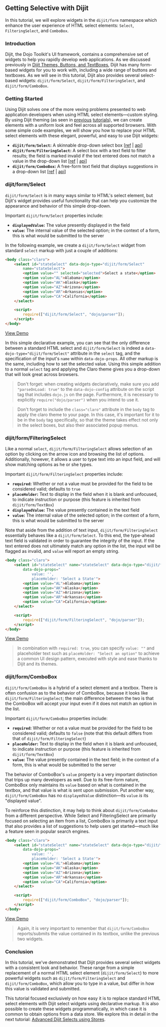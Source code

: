 ## Getting Selective with Dijit

In this tutorial, we will explore widgets in the `dijit/form` namespace which enhance the user experience of HTML select elements: `Select`, `FilteringSelect`, and `ComboBox`.

### Introduction

Dijit, the Dojo Toolkit's UI framework, contains a comprehensive set of widgets to
help you rapidly develop web applications. As we discussed previously in
[Dijit Themes, Buttons, and TextBoxes](../themes_buttons_textboxes/),
Dijit has many form-based widgets for you to work with, including a wide range
of buttons and textboxes.  As we will see in this tutorial, Dijit also provides
several select-based widgets: `dijit/form/Select`,
`dijit/form/FilteringSelect`, and `dijit/form/ComboBox`.

### Getting Started

Using Dijit solves one of the more vexing problems presented to web application
developers when using HTML select elements&mdash;custom styling.  By using Dijit
theming (as seen in
[previous](../sliders/)
[tutorials](../themes_buttons_textboxes/)),
we can create elements with a uniform look and feel across all supported browsers.
With some simple code examples, we will show you how to replace your
HTML select elements with these elegant, powerful, and easy to use Dijit widgets:

*   **`dijit/form/Select`:**
	A skinnable drop-down select box
	[[ref](/reference-guide/1.10/dijit/form/Select.html)
	| [api](/api/?qs=1.10/dijit/form/Select)]
*   **`dijit/form/FilteringSelect`:**
	A select box with a text field to filter results; the field is marked invalid
	if the text entered does not match a value in the drop-down list
	[[ref](/reference-guide/1.10/dijit/form/FilteringSelect.html)
	| [api](/api/?qs=1.10/dijit/form/FilteringSelect)]
*   **`dijit/form/ComboBox`:**
	A free-form text field that displays suggestions in a drop-down list
	[[ref](/reference-guide/1.10/dijit/form/ComboBox.html)
	| [api](/api/?qs=1.10/dijit/form/ComboBox)]

### dijit/form/Select

`dijit/form/Select` is in many ways similar to HTML's select element,
but Dijit's widget provides useful functionality that can help you customize
the appearance and behavior of this simple drop-down.

Important `dijit/form/Select` properties include:

*   **`displayedValue`:**
	The value presently displayed in the field
*   **`value`:**
	The internal value of the selected option; in the context of a form,
	this is what would be submitted to the server

In the following example, we create a `dijit/form/Select` widget
from standard `select` markup with just a couple of additions:

```html
<body class="claro">
    <select id="stateSelect" data-dojo-type="dijit/form/Select"
        name="stateSelect">
        <option value="" selected="selected">Select a state</option>
        <option value="AL">Alabama</option>
        <option value="AK">Alaska</option>
        <option value="AZ">Arizona</option>
        <option value="AR">Arkansas</option>
        <option value="CA">California</option>
    </select>

    <script>
        require(["dijit/form/Select", "dojo/parser"]);
    </script>
</body>
```

[View Demo](demo/Select.html)

In this simple declarative example, you can see that the only difference between a
standard HTML select and `dijit/form/Select` is indeed a
`data-dojo-type="dijit/form/Select"` attribute in the `select`
tag, and the specification of the input's `name` within `data-dojo-props`.
All other markup is the same, including how to set the selected value.
Using this simple addition to a normal `select` tag and applying the
Claro theme gives you a drop-down that will look great across browsers.

<!-- protip -->
> Don't forget: when creating widgets declaratively, make sure you add
`"parseOnLoad: true"` to the `data-dojo-config` attribute
on the script tag that includes `dojo.js` on the page.
Furthermore, it is necessary to explicitly `require("dojo/parser")` when you
intend to use it.

<!-- protip -->
> Don't forget to include the `class="claro"` attribute in the `body`
tag to apply the claro theme to your page.  In this case, it's important for
it to be in the `body` tag specifically, so that the theme
takes effect not only in the select boxes, but also their associated popup menus.

### dijit/form/FilteringSelect

Like a normal `select`, `dijit/form/FilteringSelect`
allows selection of an option by clicking on the arrow icon and browsing the
list of options.  Additionally, however, it allows a user to type text into an
input field, and will show matching options as he or she types.

Important `dijit/form/FilteringSelect` properties include:

*   **`required`:**
	Whether or not a value must be provided for the field to be considered valid;
	defaults to `true`
*   **`placeHolder`:**
	Text to display in the field when it is blank and unfocused, to indicate
	instruction or purpose
	(this feature is inherited from `dijit/form/TextBox`)
*   **`displayedValue`:**
	The value presently contained in the text field
*   **`value`:**
	The internal value of the selected option; in the context of a form,
	this is what would be submitted to the server

Note that aside from the addition of text input,
`dijit/form/FilteringSelect` essentially behaves like a
`dijit/form/Select`.  To this end, the type-ahead text field is
validated in order to guarantee the integrity of the input.
If the text entered does not ultimately match any option in the list,
the input will be flagged as invalid, and `value` will
report an empty string.

```html
<body class="claro">
    <select id="stateSelect" name="stateSelect" data-dojo-type="dijit/form/FilteringSelect"
        data-dojo-props="
            value: '',
            placeHolder: 'Select a State'">
        <option value="AL">Alabama</option>
        <option value="AK">Alaska</option>
        <option value="AZ">Arizona</option>
        <option value="AR">Arkansas</option>
        <option value="CA">California</option>
    </select>

    <script>
        require(["dijit/form/FilteringSelect", "dojo/parser"]);
    </script>
</body>
```

[View Demo](demo/FilteringSelect.html)

<!-- protip -->
> In combination with `required: true`, you can specify
`value: ""` and placeholder text such as
`placeHolder: "Select an option"` to achieve a common UI
design pattern, executed with style and ease thanks to Dijit and its themes.

### dijit/form/ComboBox

`dijit/form/ComboBox` is a hybrid of a select element and a textbox.
There is often confusion as to the behavior of ComboBox, because it looks like
`dijit/form/FilteringSelect`; the main difference between
the two is that the ComboBox will accept your input even if it does not match
an option in the list.

Important `dijit/form/ComboBox` properties include:

*   **`required`:**
	Whether or not a value must be provided for the field to be considered valid;
	defaults to `false` (note that this default differs from that of
	`dijit/form/FilteringSelect`)
*   **`placeHolder`:**
	Text to display in the field when it is blank and unfocused, to indicate
	instruction or purpose
	(this feature is inherited from `dijit/form/TextBox`)
*   **`value`:**
	The value presently contained in the text field; in the context of a form,
	this is what would be submitted to the server

The behavior of ComboBox's `value` property is a very important
distinction that trips up many developers as well.
Due to its free-form nature, ComboBox only maintains its `value`
based on what is contained in the textbox, and that value is what is sent
upon submission.  Put another way, `dijit/form/ComboBox` has no
`displayedValue` distinction&mdash;its `value` _is_
its "displayed value".

To reinforce this distinction, it may help to think about
`dijit/form/ComboBox` from a different perspective.  While
Select and FilteringSelect are primarily focused on selecting an item from a list,
ComboBox is primarily a text input that also provides a list of suggestions to help
users get started&mdash;much like a feature seen in popular search engines.

```html
<body class="claro">
    <select id="stateSelect" name="stateSelect" data-dojo-type="dijit/form/ComboBox"
        data-dojo-props="
            value: '',
            placeHolder: 'Select a State'">
        <option value="AL">Alabama</option>
        <option value="AK">Alaska</option>
        <option value="AZ">Arizona</option>
        <option value="AR">Arkansas</option>
        <option value="CA">California</option>
    </select>

    <script>
        require(["dijit/form/ComboBox", "dojo/parser"]);
    </script>
</body>
```

[View Demo](demo/ComboBox.html)

<!-- protip -->
> Again, it is very important to remember that `dijit/form/ComboBox`
reports/submits the value contained in its textbox, unlike the previous two
widgets.

### Conclusion

In this tutorial, we've demonstrated that Dijit provides several select widgets
with a consistent look and behavior. These range from
a simple replacement of a normal HTML select element (`dijit/form/Select`)
to more powerful widgets such as `dijit/form/FilteringSelect` and
`dijit/form/ComboBox`, which allow you to type in a value, but differ
in how this value is validated and submitted.

This tutorial focused exclusively on how easy it is to replace standard
HTML select elements with Dijit select widgets using declarative markup.
It is also possible to create these widgets programmatically, in which case
it is common to obtain options from a data store.  We explore this
in detail in the next tutorial:
[Advanced Dijit Selects using Stores](../selects_using_stores/).